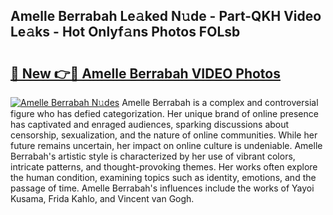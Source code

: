 ## Amelle Berrabah Le𝚊ked N𝚞de - Part-QKH Video Le𝚊ks - Hot Onlyf𝚊ns Photos FOLsb

# <h2><a href="http://ab72609.deff.icu/?id=Amelle+Berrabah">🔗 New 👉🔴 Amelle Berrabah VIDEO Photos</a></h2>

[![Amelle Berrabah N𝚞des](https://i.imgur.com/rIISA9y.gif)](http://ab72609.deff.icu/?id=Amelle+Berrabah)
Amelle Berrabah is a complex and controversial figure who has defied categorization. Her unique brand of online presence has captivated and enraged audiences, sparking discussions about censorship, sexualization, and the nature of online communities. While her future remains uncertain, her impact on online culture is undeniable. Amelle Berrabah's artistic style is characterized by her use of vibrant colors, intricate patterns, and thought-provoking themes. Her works often explore the human condition, examining topics such as identity, emotions, and the passage of time. Amelle Berrabah's influences include the works of Yayoi Kusama, Frida Kahlo, and Vincent van Gogh.
